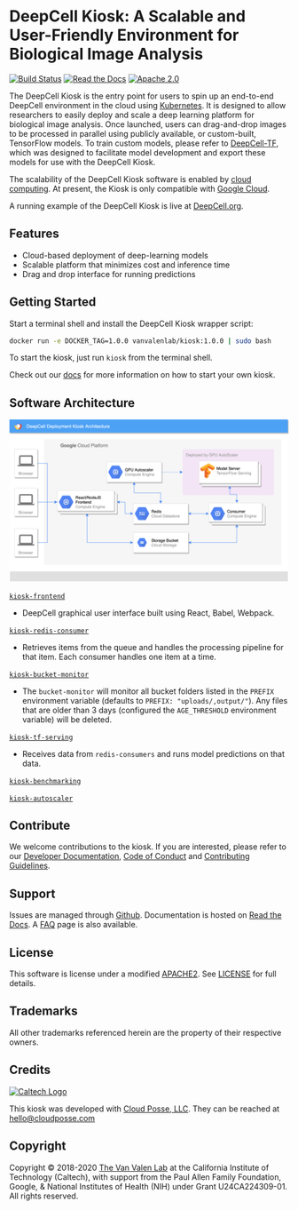 # DeepCell Kiosk: A Scalable and User-Friendly Environment for Biological Image Analysis

[![Build Status](https://travis-ci.com/vanvalenlab/kiosk.svg?branch=master)](https://travis-ci.com/vanvalenlab/kiosk)
[![Read the Docs](https://img.shields.io/readthedocs/kiosk?logo=Read%20the%20Docs)](https://deepcell-kiosk.readthedocs.io/en/master)
[![Apache 2.0](https://img.shields.io/badge/License-Apache%202.0-blue.svg)](https://opensource.org/licenses/Apache-2.0)

The DeepCell Kiosk is the entry point for users to spin up an end-to-end DeepCell environment in the cloud using [Kubernetes](https://kubernetes.io/>). It is designed to allow researchers to easily deploy and scale a deep learning platform for biological image analysis. Once launched, users can drag-and-drop images to be processed in parallel using publicly available, or custom-built, TensorFlow models. To train custom models, please refer to [DeepCell-TF](https://github.com/vanvalenlab/deepcell-tf), which was designed to facilitate model development and export these models for use with the DeepCell Kiosk.

The scalability of the DeepCell Kiosk software is enabled by [cloud computing](https://en.wikipedia.org/wiki/Cloud_computing). At present, the Kiosk is only compatible with [Google Cloud](https://cloud.google.com/).

A running example of the DeepCell Kiosk is live at [DeepCell.org](https://deepcell.org).

## Features

- Cloud-based deployment of deep-learning models
- Scalable platform that minimizes cost and inference time
- Drag and drop interface for running predictions

## Getting Started

Start a terminal shell and install the DeepCell Kiosk wrapper script:

```bash
docker run -e DOCKER_TAG=1.0.0 vanvalenlab/kiosk:1.0.0 | sudo bash
```

To start the kiosk, just run `kiosk` from the terminal shell.

Check out our [docs](https://deepcell-kiosk.readthedocs.io/en/master/GETTING_STARTED.html) for more information on how to start your own kiosk.

## Software Architecture

![Kiosk Architecture](docs/images/Kiosk_Architecture.png)

[`kiosk-frontend`](https://github.com/vanvalenlab/kiosk-frontend)
- DeepCell graphical user interface built using React, Babel, Webpack.

[`kiosk-redis-consumer`](https://github.com/vanvalenlab/kiosk-redis-consumer)
- Retrieves items from the queue and handles the processing pipeline for that item. Each consumer handles one item at a time.

[`kiosk-bucket-monitor`](https://github.com/vanvalenlab/kiosk-bucket-monitor)
- The `bucket-monitor` will monitor all bucket folders listed in the `PREFIX` environment variable (defaults to `PREFIX: "uploads/,output/"`). Any files that are older than 3 days (configured the `AGE_THRESHOLD` environment variable) will be deleted.

[`kiosk-tf-serving`](https://github.com/vanvalenlab/kiosk-tf-serving)
- Receives data from `redis-consumers` and runs model predictions on that data.

[`kiosk-benchmarking`](https://github.com/vanvalenlab/kiosk-benchmarking)

[`kiosk-autoscaler`](https://github.com/vanvalenlab/kiosk-autoscaler)

## Contribute

We welcome contributions to the kiosk. If you are interested, please refer to our [Developer Documentation](https://deepcell-kiosk.readthedocs.io/en/master/DEVELOPER.html), [Code of Conduct](https://github.com/vanvalenlab/kiosk/blob/master/CODE_OF_CONDUCT.md) and [Contributing Guidelines](https://github.com/vanvalenlab/kiosk/blob/master/CONTRIBUTING.md).

## Support

Issues are managed through [Github](https://github.com/vanvalenlab/kiosk/issues).
Documentation is hosted on [Read the Docs](https://deepcell-kiosk.readthedocs.io/en/master).
A [FAQ](http://www.deepcell.org.faq) page is also available.

## License

This software is license under a modified [APACHE2](https://opensource.org/licenses/Apache-2.0). See [LICENSE](https://github.com/vanvalenlab/kiosk/blob/master/LICENSE) for full  details.

## Trademarks

All other trademarks referenced herein are the property of their respective owners.

## Credits

[![Caltech Logo](https://upload.wikimedia.org/wikipedia/commons/7/75/Caltech_Logo.svg)](http://www.vanvalen.caltech.edu/)

This kiosk was developed with [Cloud Posse, LLC](https://cloudposse.com). They can be reached at <hello@cloudposse.com>

## Copyright

Copyright © 2018-2020 [The Van Valen Lab](http://www.vanvalen.caltech.edu/) at the California Institute of Technology (Caltech), with support from the Paul Allen Family Foundation, Google, & National Institutes of Health (NIH) under Grant U24CA224309-01.
All rights reserved.